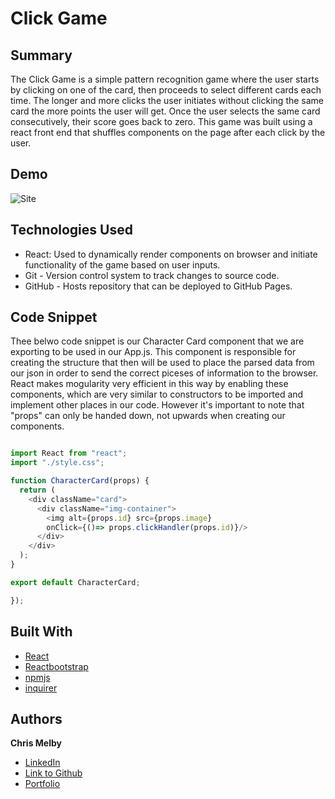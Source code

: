 # Click Game


## Summary 
The Click Game is a simple pattern recognition game where the user starts by clicking on one of the card, then proceeds to select different cards each time. The longer and more clicks the user initiates without clicking the same card the more points the user will get. Once the user selects the same card consecutively, their score goes back to zero. This game was built using a react front end that shuffles components on the page after each click by the user. 


## Demo
![Site](
  Assets/demo.gif) 

 
## Technologies Used
- React: Used to dynamically render components on browser and initiate functionality of the game based on user inputs.
- Git - Version control system to track changes to source code.
- GitHub - Hosts repository that can be deployed to GitHub Pages.
 
## Code Snippet
Thee belwo code snippet is our Character Card component that we are exporting to be used in our App.js. This component is responsible for creating the structure that then will be used to place the parsed data from our json in order to send the correct piceses of information to the browser. React makes mogularity very efficient in this way by enabling these components, which are very similar to constructors to be imported and implement other places in our code. However it's important to note that "props" can only be handed down, not upwards when creating our components. 

```js

import React from "react";
import "./style.css";

function CharacterCard(props) {
  return (
    <div className="card">
      <div className="img-container">
        <img alt={props.id} src={props.image} 
        onClick={()=> props.clickHandler(props.id)}/>
      </div>
    </div>
  );
}

export default CharacterCard;

});
```

## Built With
* [React](https://reactjs.org/docs/getting-started.html)
* [Reactbootstrap](https://www.npmjs.com/package/react-bootstrap)
* [npmjs](https://docs.npmjs.com/)
* [inquirer](https://www.npmjs.com/package/inquirer)

## Authors

**Chris Melby**
- [LinkedIn](https://www.linkedin.com/in/chris-melby-71106b126/)
- [Link to Github](https://github.com/cmelby)
- [Portfolio](https://cmelby.github.io/portfolio/)
